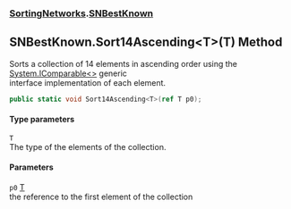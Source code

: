 ### [SortingNetworks](./SortingNetworks.md 'SortingNetworks').[SNBestKnown](./SortingNetworks-SNBestKnown.md 'SortingNetworks.SNBestKnown')
## SNBestKnown.Sort14Ascending&lt;T&gt;(T) Method
Sorts a collection of 14 elements in ascending order using the [System.IComparable&lt;&gt;](https://docs.microsoft.com/en-us/dotnet/api/System.IComparable-1 'System.IComparable`1') generic  
interface implementation of each element.  
```csharp
public static void Sort14Ascending<T>(ref T p0);
```
#### Type parameters
<a name='SortingNetworks-SNBestKnown-Sort14Ascending-T-(T)-T'></a>
`T`  
The type of the elements of the collection.  
  
#### Parameters
<a name='SortingNetworks-SNBestKnown-Sort14Ascending-T-(T)-p0'></a>
`p0` [T](#SortingNetworks-SNBestKnown-Sort14Ascending-T-(T)-T 'SortingNetworks.SNBestKnown.Sort14Ascending&lt;T&gt;(T).T')  
the reference to the first element of the collection  
  
